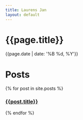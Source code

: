 ```yaml
---
title: Laurens Jan
layout: default
---
```


<h1 class="headline">{{page.title}}</h1>
<div class="meta"><span>{{page.date | date: '%B %d, %Y'}}</span></div>
<div class="spacer"></div>
<h1>Posts</h1>
{% for post in site.posts %}
<h3><a href="{{post.url | prepend: site.baseurl}}">{{post.title}}</a></h3>
{% endfor %}
